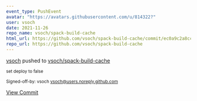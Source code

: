 ```yaml
---
event_type: PushEvent
avatar: "https://avatars.githubusercontent.com/u/814322?"
user: vsoch
date: 2021-11-26
repo_name: vsoch/spack-build-cache
html_url: https://github.com/vsoch/spack-build-cache/commit/ec0a9c2a8ccfabf8b4bd86014272c932d4832cf3
repo_url: https://github.com/vsoch/spack-build-cache
---
```


<a href='https://github.com/vsoch' target='_blank'>vsoch</a> pushed to <a href='https://github.com/vsoch/spack-build-cache' target='_blank'>vsoch/spack-build-cache</a>

<small>set deploy to false

Signed-off-by: vsoch <vsoch@users.noreply.github.com></small>

<a href='https://github.com/vsoch/spack-build-cache/commit/ec0a9c2a8ccfabf8b4bd86014272c932d4832cf3' target='_blank'>View Commit</a>
